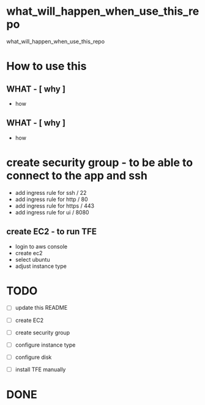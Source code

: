# what_will_happen_when_use_this_repo
what_will_happen_when_use_this_repo

# How to use this

## WHAT - [ why ]
- how

## WHAT - [ why ]
- how

# create security group - to be able to connect to the app and ssh
- add ingress rule for ssh / 22
- add ingress rule for http / 80
- add ingress rule for https / 443
- add ingress rule for ui / 8080


## create EC2 - to run TFE
- login to aws console
- create ec2
- select ubuntu
- adjust instance type




# TODO
- [ ] update this README
- [ ] create EC2
- [ ] create security group
- [ ] configure instance type
- [ ] configure disk
- [ ] install TFE manually


# DONE
